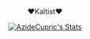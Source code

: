 <div align="center">
  <p>❤️Kaltist❤️</p>
  <a href="https://github.com/AzideCupric">
    <img src="https://github-readme-stats.vercel.app/api?username=AzideCupric&title_color=333&text_color=777" alt="AzideCupric's Stats">
  </a>
</div>
